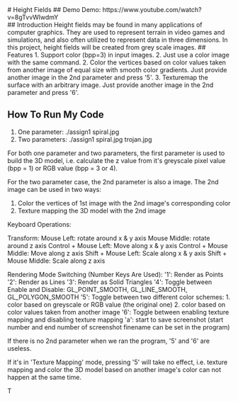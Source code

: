 <snippet>
  <content>
# Height Fields
## Demo
Demo: https://www.youtube.com/watch?v=8gTvvWlwdmY
<br />
## Introduction
Height fields may be found in many applications of computer graphics. They are used to represent terrain in video games and simulations, and also often utilized to represent data in three dimensions. In this project, height fields will be created from grey scale images.
## Features
1. Support color (bpp=3) in input images.
2. Just use a color image with the same command. 
2. Color the vertices based on color values taken from another image of equal size with smooth color gradients. Just provide another image in the 2nd parameter and press '5'.
3. Texturemap the surface with an arbitrary image. Just provide another image in the 2nd parameter and press '6'.

## How To Run My Code

1. One parameter: 
./assign1 spiral.jpg
2. Two parameters:
./assign1 spiral.jpg trojan.jpg

For both one parameter and two parameters, the first parameter is used to build the 3D model, i.e. calculate the z value from it's greyscale pixel value (bpp = 1) or RGB value (bpp = 3 or 4). 

For the two parameter case, the 2nd parameter is also a image. 
The 2nd image can be used in two ways:
1. Color the vertices of 1st image with the 2nd image's corresponding color
2. Texture mapping the 3D model with the 2nd image

Keyboard Operations:

Transform:
Mouse Left: rotate around x & y axis
Mouse Middle: rotate around z axis
Control + Mouse Left: Move along x & y axis
Control + Mouse Middle: Move along z axis
Shift + Mouse Left: Scale along x & y axis
Shift + Mouse Middle: Scale along z axis

Rendering Mode Switching (Number Keys Are Used):
'1': Render as Points
'2': Render as Lines
'3': Render as Solid Triangles
'4': Toggle between Enable and Disable: GL_POINT_SMOOTH, GL_LINE_SMOOTH, GL_POLYGON_SMOOTH
'5': Toggle between two different color schemes: 1. color based on greyscale or RGB value (the original one) 2. color based on color values taken from another image
'6': Toggle between enabling texture mapping and disabling texture mapping
'a': start to save screenshot (start number and end number of screenshot finename can be set in the program)

If there is no 2nd parameter when we ran the program, '5' and '6' are useless.

If it's in 'Texture Mapping' mode, pressing '5' will take no effect, i.e. texture mapping and color the 3D model based on another image's color can not happen at the same time.

></content>
  <tabTrigger></tabTrigger>
</snippet>

T





